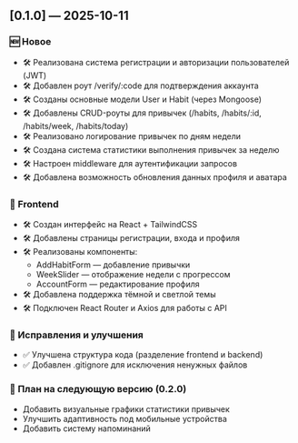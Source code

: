 ## [0.1.0] — 2025-10-11

### 🆕 Новое

- 🛠️ Реализована система регистрации и авторизации пользователей (JWT)
- 🛠️ Добавлен роут /verify/:code для подтверждения аккаунта
- 🛠️ Созданы основные модели User и Habit (через Mongoose)
- 🛠️ Добавлены CRUD-роуты для привычек (/habits, /habits/:id, /habits/week, /habits/today)
- 🛠️ Реализовано логирование привычек по дням недели
- 🛠️ Создана система статистики выполнения привычек за неделю
- 🛠️ Настроен middleware для аутентификации запросов
- 🛠️ Добавлена возможность обновления данных профиля и аватара

### 🎨 Frontend

- 🛠️ Создан интерфейс на React + TailwindCSS
- 🛠️ Добавлены страницы регистрации, входа и профиля
- 🛠️ Реализованы компоненты:
  - AddHabitForm — добавление привычки
  - WeekSlider — отображение недели с прогрессом
  - AccountForm — редактирование профиля
- 🛠️ Добавлена поддержка тёмной и светлой темы
- 🛠️ Подключен React Router и Axios для работы с API

### 🐞 Исправления и улучшения

- ✅ Улучшена структура кода (разделение frontend и backend)
- ✅ Добавлен .gitignore для исключения ненужных файлов

### 🧠 План на следующую версию (0.2.0)

- Добавить визуальные графики статистики привычек
- Улучшить адаптивность под мобильные устройства
- Добавить систему напоминаний
